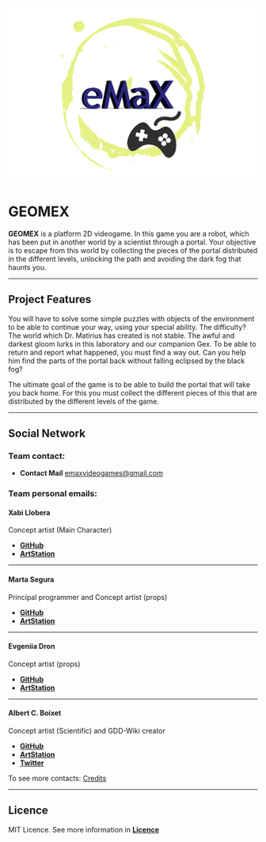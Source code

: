 ![](https://github.com/bymsa17/EMAX/blob/master/WikiResources/logo_emax_01.png)


# GEOMEX
**GEOMEX** is a platform 2D videogame. In this game you are a robot, which has been put in another world by a scientist through a portal. Your objective is to escape from this world by collecting the pieces of the portal distributed in the different levels, unlocking the path and avoiding the dark fog that haunts you. 

***

## Project Features

You will have to solve some simple puzzles with objects of the environment to be able to continue your way, using your special ability. 
The difficulty? The world which Dr. Matirius has created is not stable. The awful and darkest gloom lurks in this laboratory and our companion Gex.
To be able to return and report what happened, you must find a way out. Can you help him find the parts of the portal back without falling eclipsed by the black fog?

The ultimate goal of the game is to be able to build the portal that will take you back home. For this you must collect the different pieces of this that are distributed by the different levels of the game.

***

## Social Network

### Team contact:

* **Contact Mail** emaxvideogames@gmail.com


### Team personal emails:

#### Xabi Llobera
Concept artist (Main Character)

* [**GitHub**](https://github.com/Xabillobera)
* [**ArtStation**](https://www.artstation.com/xabillobera)
***

#### Marta Segura
Principal programmer and Concept artist (props)

* [**GitHub**](https://github.com/bymsa17)
* [**ArtStation**](https://www.artstation.com/bymsa17)
***

#### Evgeniia Dron
Concept artist (props)

* [**GitHub**](https://github.com/EvgeniiaD)
* [**ArtStation**](https://www.artstation.com/evgeniia)
***

#### Albert C. Boixet
Concept artist (Scientific) and GDD-Wiki creator

* [**GitHub**](https://github.com/Fokusini)
* [**ArtStation**](https://www.artstation.com/fokus)
* [**Twitter**](https://twitter.com/AlbertFokus)


To see more contacts: [Credits](https://github.com/bymsa17/EMAX/wiki/Credits)
***

## Licence

MIT Licence. See more information in [**Licence**](https://github.com/bymsa17/EMAX/blob/master/LICENSE)
